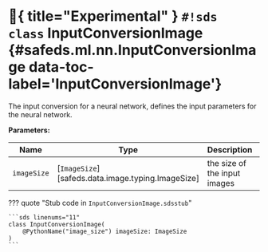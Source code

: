 # :test_tube:{ title="Experimental" } `#!sds class` InputConversionImage {#safeds.ml.nn.InputConversionImage data-toc-label='InputConversionImage'}

The input conversion for a neural network, defines the input parameters for the neural network.

**Parameters:**

| Name | Type | Description | Default |
|------|------|-------------|---------|
| `imageSize` | [`ImageSize`][safeds.data.image.typing.ImageSize] | the size of the input images | - |

??? quote "Stub code in `InputConversionImage.sdsstub`"

    ```sds linenums="11"
    class InputConversionImage(
        @PythonName("image_size") imageSize: ImageSize
    )
    ```

